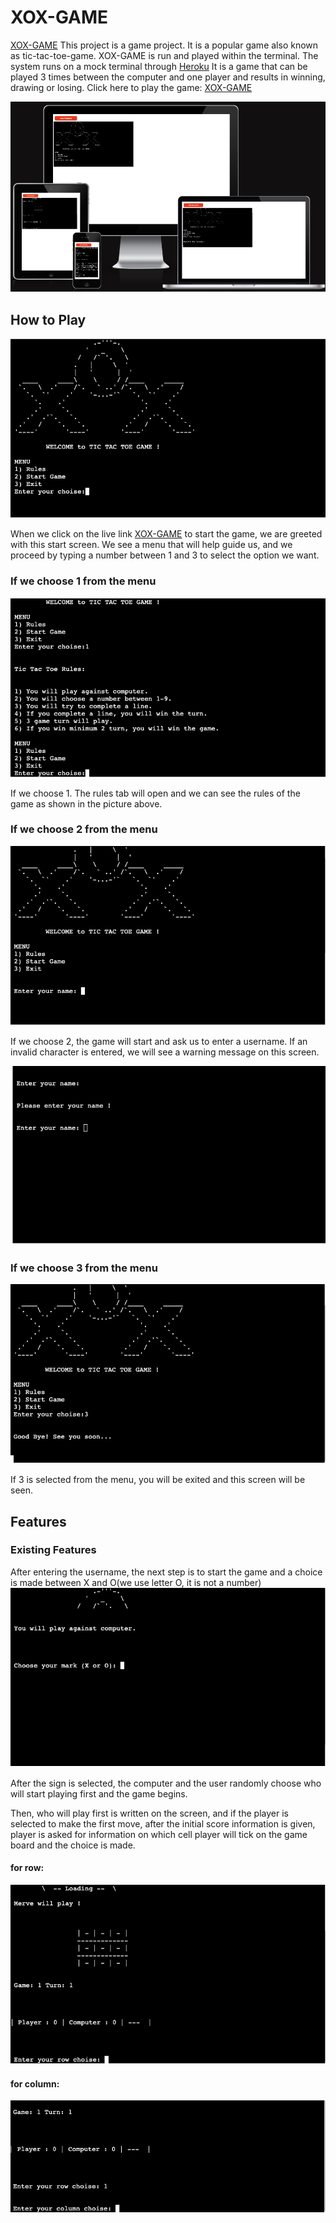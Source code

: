  # XOX-GAME
 [XOX-GAME](https://tic-tac-toe-game-merve-f793c47a141b.herokuapp.com/) This project is a game project. It is a popular game also known as tic-tac-toe-game. XOX-GAME is run and played within the terminal. The system runs on a mock terminal through [Heroku](https://id.heroku.com/login) It is a game that can be played 3 times between the computer and one player and results in winning, drawing or losing.
 Click here to play the game: [XOX-GAME](https://tic-tac-toe-game-merve-f793c47a141b.herokuapp.com/)

 ![Am I Responsive?](images/XOX-GAME-responsive.png)

## How to Play

![Start Screen](images/start-screen.png)

When we click on the live link [XOX-GAME](https://tic-tac-toe-game-merve-f793c47a141b.herokuapp.com/) to start the game, we are greeted with this start screen. We see a menu that will help guide us, and we proceed by typing a number between 1 and 3 to select the option we want.

 ### If we choose 1 from the menu

 ![select-1](images/Select-1.png)

If we choose 1. The rules tab will open and we can see the rules of the game as shown in the picture above.

### If we choose 2 from the menu

 ![select-2](images/select-2.png)

If we choose 2, the game will start and ask us to enter a username. If an invalid character is entered, we will see a warning message on this screen.

![message-invalid-username](images/select-2-1.png)

### If we choose 3 from the menu

![select-3](images/select-3.png)

If 3 is selected from the menu, you will be exited and this screen will be seen.

## Features

### Existing Features

After entering the username, the next step is to start the game and a choice is made between X and O(we use letter O, it is not a number)
![choose-mark](images/choose-mark.png)

After the sign is selected, the computer and the user randomly choose who will start playing first and the game begins.

Then, who will play first is written on the screen, and if the player is selected to make the first move, after the initial score information is given, player is asked for information on which cell player will tick on the game board and the choice is made.

#### for row:

![first-step](images/first-step.png)

#### for column:

![first-step-1](images/first-step-1.png)



